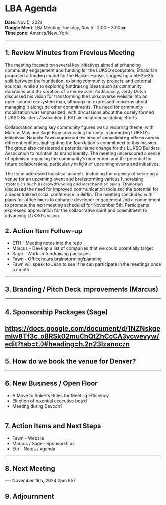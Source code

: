 # LBA Agenda

**Date**: Nov 5, 2024  
**Google Meet**: LBA Meeting Tuesday, Nov 5 · 2:00 – 3:00pm  
**Time zone**: America/New_York

---

## 1. Review Minutes from Previous Meeting
The meeting focused on several key initiatives aimed at enhancing community engagement and funding for the LUKSO ecosystem. Ethalorian proposed a funding model for the Hacker House, suggesting a 50-25-25 split between the foundation, existing community projects, and external sources, while also exploring fundraising ideas such as community donations and the creation of a meme coin. Additionally, Jordy Dutch discussed his vision for transforming the Luksooverse website into an open-source ecosystem map, although he expressed concerns about managing it alongside other commitments. The need for community mobilization was emphasized, with discussions about the loosely formed LUKSO Builders Association (LBA) aimed at consolidating efforts.

Collaboration among key community figures was a recurring theme, with Marcus May and Sage Bray advocating for unity in promoting LUKSO's initiatives. Natasha Fawn supported the idea of consolidating efforts across different entities, highlighting the foundation's commitment to this mission. The group also considered a potential name change for the LUKSO Builders Association to maintain its brand identity. The meeting underscored a sense of optimism regarding the community's momentum and the potential for future collaborations, particularly in light of upcoming events and initiatives.

The team addressed logistical aspects, including the urgency of securing a venue for an upcoming event and brainstorming various fundraising strategies such as crowdfunding and merchandise sales. Ethalorian discussed the need for improved communication tools and the potential for a decentralized social conference in Berlin. The meeting concluded with plans for office hours to enhance developer engagement and a commitment to promote the next meeting scheduled for November 5th. Participants expressed appreciation for the collaborative spirit and commitment to advancing LUKSO's vision.

## 2. Action Item Follow-up
  - ETH - Meeting notes into the repo
  - Marcus - Develop a list of companies that we could potentially target
  - Sage - Work on fundraising packages
  - Fawn - Office hours brainstorming/planning
  - Fawn will speak to Jean to see if he can participate in the meetings once a month.


---

## 3. Branding / Pitch Deck Improvements (Marcus)
---

## 4. Sponsorship Packages (Sage)
https://docs.google.com/document/d/1NZNskgemlw8Tf3c_oBRSk02muChQtZhCcCA3ycwevyw/edit?tab=t.0#heading=h.2n23lzanoczn
---

## 5. How do we book the venue for Denver?
---

## 6. New Business / Open Floor
  - A Move to Roberts Rules for Meeting Efficiency
  - Election of potential executive board
  - Meeting during Devcon?
    
  
---

## 7. Action Items and Next Steps
  - Fawn - Website 
  - Marcus / Sage - Sponsorships 
  - Eth - Notes / Agenda

    
 
---

## 8. Next Meeting

---  November 19th, 2024 2pm EST

## 9. Adjournment
